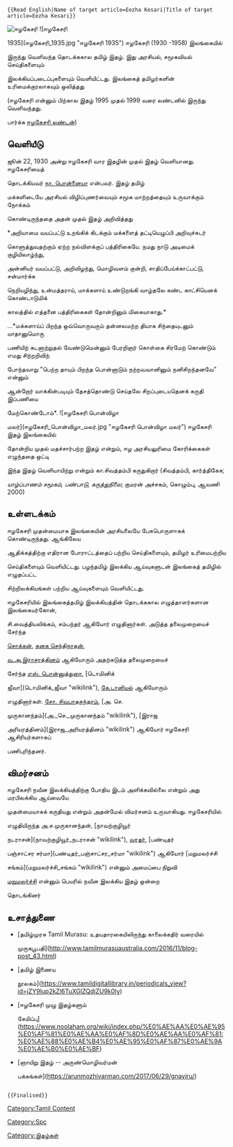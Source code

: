 ```{=mediawiki}
{{Read English|Name of target article=Eezha Kesari|Title of target article=Eezha Kesari}}
```
![ஈழகேசரி](ஈழகேசரி.jpg "ஈழகேசரி") ![ஈழகேசரி
1935](ஈழகேசரி_1935.jpg "ஈழகேசரி 1935") ஈழகேசரி (1930 -1958) இலங்கையில்
இருந்து வெளிவந்த தொடக்ககால தமிழ் இதழ். இது அரசியல், சமூகவியல் செய்திகளையும்
இலக்கியப்படைப்புகளையும் வெளியிட்டது. இலங்கைத் தமிழர்களின் உரிமைக்குரலாகவும் ஒலித்தது

(ஈழகேசரி என்னும் பிற்கால இதழ் 1995 முதல் 1999 வரை லண்டனில் இருந்து வெளிவந்தது.
பார்க்க [ஈழகேசரி லண்டன்](ஈழகேசரி_லண்டன் "wikilink"))

## வெளியீடு

ஜூன் 22, 1930 அன்று ஈழகேசரி வார இதழின் முதல் இதழ் வெளியானது. ஈழகேசரியைத்
தொடக்கியவர் [நா. பொன்னையா](நா._பொன்னையா "wikilink") என்பவர். இதழ் தமிழ்
மக்களிடையே அரசியல் விழிப்புணர்வையும் சமூக மாற்றத்தையும் உருவாக்கும் நோக்கம்
கொண்டிருந்ததை அதன் முதல் இதழ் அறிவித்தது

*அறியாமை வயப்பட்டு உறங்கிக் கிடக்கும் மக்களைத் தட்டியெழுப்பி அறிவுச்சுடர்
கொளுத்துவதற்கும் ஏற்ற நல்விளக்குப் பத்திரிகையே. நமது நாடு அடிமைக் குழியிலாழ்ந்து,
அன்னியர் வயப்பட்டு, அறிவிழந்து, மொழிவளம் குன்றி, சாதிப்பேய்க்காட்பட்டு, சன்மார்க்க
நெறியழிந்து, உன்மத்தராய், மாக்களாய் உண்டுறங்கி வாழ்தலே கண்ட காட்சியெனக் கொண்டாடுமிக்
காலத்தில் எத்தனை பத்திரிகைகள் தோன்றினும் மிகையாகாது.*

\...*மக்களாய்ப் பிறந்த ஒவ்வொருவரும் தன்னலமற்ற தியாக சிந்தையுடனும் யாதானுமொரு
பணியிற் கடனாற்றுதல் வேண்டுமென்னும் பேரறிஞர் கொள்கை சிரமேற் கொண்டும் எமது சிற்றறிவிற்
போந்தவாறு \"பெற்ற தாயும் பிறந்த பொன்னாடும் நற்றவவானினும் நனிசிறந்தனவே\" என்னும்
ஆன்றோர் வாக்கின்படியும் தேசத்தொண்டு செய்தலே சிறப்புடையதெனக் கருதி இப்பணியை
மேற்கொண்டோம்*. ![ஈழகேசரி பொன்விழா
மலர்](ஈழகேசரி_பொன்விழா_மலர்.jpg "ஈழகேசரி பொன்விழா மலர்") ஈழகேசரி இதழ் இலங்கையில்
தோன்றிய முதல் மதச்சார்பற்ற இதழ் என்றும், ஈழ அரசியலுரிமை கோரிக்கைகள் எழுந்ததை ஒட்டி
இந்த இதழ் வெளியாயிற்று என்றும் கா.சிவத்தம்பி கருதுகிறார் (சிவத்தம்பி, கார்த்திகேசு;
*யாழ்ப்பாணம் சமூகம், பண்பாடு, கருத்துநிலை*; குமரன் அச்சகம், கொழும்பு, ஆவணி 2000)

## உள்ளடக்கம்

ஈழகேசரி முதன்மையாக இலங்கையின் அரசியலையே பேசுபொருளாகக் கொண்டிருந்தது. ஆங்கிலேய
ஆதிக்கத்திற்கு எதிரான போராட்டத்தைப் பற்றிய செய்திகளையும், தமிழர் உரிமைபற்றிய
செய்திகளையும் வெளியிட்டது. பழந்தமிழ் இலக்கிய ஆய்வுகளுடன் இலங்கைத் தமிழில் எழுதப்பட்ட
சிற்றிலக்கியங்கள் பற்றிய ஆய்வுகளையும் வெளியிட்டது.

ஈழகேசரியில் இலங்கைத்தமிழ் இலக்கியத்தின் தொடக்ககால எழுத்தாளர்களான இலங்கையர்கோன்,
சி.வைத்தியலிங்கம், சம்பந்தர் ஆகியோர் எழுதினார்கள். அடுத்த தலைமுறையைச் சேர்ந்த
[சொக்கன்](சொக்கன் "wikilink"), [கனக செந்திநாதன்](கனக_செந்திநாதன் "wikilink"),
[வ.அ.இராசரத்தினம்](வ.அ.இராசரத்தினம் "wikilink") ஆகியோரும் அதற்கடுத்த தலைமுறையைச்
சேர்ந்த [எஸ். பொன்னுத்துரை](எஸ்._பொன்னுத்துரை "wikilink"), [டொமினிக்
ஜீவா](டொமினிக்_ஜீவா "wikilink"), [கே.டானியல்](கே.டானியல் "wikilink") ஆகியோரும்
எழுதினார்கள். [சோ. சிவபாதசுந்தரம்](சோ._சிவபாதசுந்தரம் "wikilink"), [அ. செ.
முருகானந்தம்](அ._செ._முருகானந்தம் "wikilink"), [இராஜ
அரியரத்தினம்](இராஜ_அரியரத்தினம் "wikilink") ஆகியோர் ஈழகேசரி ஆசிரியர்களாகப்
பணிபுரிந்தனர்.

## விமர்சனம்

ஈழகேசரி நவீன இலக்கியத்திற்கு போதிய இடம் அளிக்கவில்லை என்றும் அது மரபிலக்கிய ஆய்வையே
முதன்மையாகக் கருதியது என்றும் அதன்மேல் விமர்சனம் உருவாகியது. ஈழகேசரியில்
எழுதியிருந்த அ.ச.முருகானந்தன், [நாவற்குழியூர்
நடராசன்](நாவற்குழியூர்_நடராசன் "wikilink"), [வரதர்](வரதர் "wikilink"), [பண்டிதர்
பஞ்சாட்சர சர்மா](பண்டிதர்_பஞ்சாட்சர_சர்மா "wikilink") ஆகியோர் [மறுமலர்ச்சி
சங்கம்](மறுமலர்ச்சி_சங்கம் "wikilink") என்னும் அமைப்பை நிறுவி
[மறுமலர்ச்சி](மறுமலர்ச்சி "wikilink") என்னும் பெயரில் நவீன இலக்கிய இதழ் ஒன்றை
தொடங்கினர்

## உசாத்துணை

-   [தமிழ்முரசு Tamil Murasu: உதயதாரகையிலிருந்து காலைக்கதிர் வரையில்
    முருகபூபதி](http://www.tamilmurasuaustralia.com/2016/11/blog-post_43.html)
-   [தமிழ் இணைய
    நூலகம்](https://www.tamildigitallibrary.in/periodicals_view?id=jZY9lup2kZl6TuXGlZQdjZU9k0Iy)
-   [ஈழகேசரி முழு இதழ்களும்
    சேமிப்பு](https://www.noolaham.org/wiki/index.php/%E0%AE%AA%E0%AE%95%E0%AF%81%E0%AE%AA%E0%AF%8D%E0%AE%AA%E0%AF%81:%E0%AE%88%E0%AE%B4%E0%AE%95%E0%AF%87%E0%AE%9A%E0%AE%B0%E0%AE%BF)
-   [ஞாயிறு இதழ் -- அருண்மொழிவர்மன்
    பக்கங்கள்](https://arunmozhivarman.com/2017/06/29/gnayiru/)

```{=mediawiki}
{{Finalised}}
```
[Category:Tamil Content](Category:Tamil_Content "wikilink")
[Category:Spc](Category:Spc "wikilink")
[Category:இதழ்கள்](Category:இதழ்கள் "wikilink")

